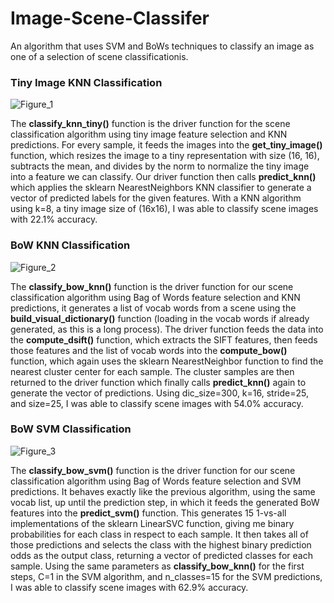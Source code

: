 # Image-Scene-Classifer
An algorithm that uses SVM and BoWs techniques to classify an image as one of a selection of scene classificationis.

### Tiny Image KNN Classification
![Figure_1](https://user-images.githubusercontent.com/77468346/172687642-5e5f313a-55b7-4ce7-80c7-6b82bdfa6538.png)


The **classify_knn_tiny()** function is the driver function for the scene classification algorithm using tiny image feature selection and KNN predictions. For every sample, it feeds the images into the **get_tiny_image()** function, which resizes the image to a tiny representation with size (16, 16), subtracts the mean, and divides by the norm to normalize the tiny image into a feature we can classify. Our driver function then calls **predict_knn()** which applies the sklearn NearestNeighbors KNN classifier to generate a vector of predicted labels for the given features. With a KNN algorithm using k=8, a tiny image size of (16x16), I was able to classify scene images with 22.1% accuracy.

### BoW KNN Classification
![Figure_2](https://user-images.githubusercontent.com/77468346/172687650-f7285a3f-0f5b-4787-bd0e-3942c66ebd9d.png)


The **classify_bow_knn()** function is the driver function for our scene classification algorithm using Bag of Words feature selection and KNN predictions, it generates a list of vocab words from a scene using the **build_visual_dictionary()** function (loading in the vocab words if already generated, as this is a long process). The driver function feeds the data into the **compute_dsift()** function, which extracts the SIFT features, then feeds those features and the list of vocab words into the **compute_bow()** function, which again uses the sklearn NearestNeighbor function to find the nearest cluster center for each sample. The cluster samples are then returned to the driver function which finally calls **predict_knn()** again to generate the vector of predictions. Using dic_size=300, k=16, stride=25, and size=25, I was able to classify scene images with 54.0% accuracy.

### BoW SVM Classification
![Figure_3](https://user-images.githubusercontent.com/77468346/172687661-e6ebbdf7-08b4-4dc5-b5fe-020b365168a3.png)


The **classify_bow_svm()** function is the driver function for our scene classification algorithm using Bag of Words feature selection and SVM predictions. It behaves exactly like the previous algorithm, using the same vocab list, up until the prediction step, in which it feeds the generated BoW features into the **predict_svm()** function. This generates 15 1-vs-all implementations of the sklearn LinearSVC function, giving me binary probabilities for each class in respect to each sample. It then takes all of those predictions and selects the class with the highest binary prediction odds as the output class, returning a vector of predicted classes for each sample. Using the same parameters as **classify_bow_knn()** for the first steps, C=1 in the SVM algorithm, and n_classes=15 for the SVM predictions, I was able to classify scene images with 62.9% accuracy.
